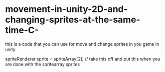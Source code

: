 # movement-in-unity-2D-and-changing-sprites-at-the-same-time-C-
this is a code that you  can use for move and change sprites in you game in unity 

spriteRenderer.sprite = spriteArray[2]; // take this off and put this when you are done with the spritearray sprites 
